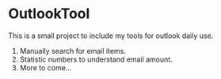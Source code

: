 # OutlookTool
This is a small project to include my tools for outlook daily use.
1.	Manually search for email items.
2.	Statistic numbers to understand email amount. 
3.	More to come…

